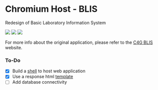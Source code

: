 # Chromium Host - BLIS
Redesign of Basic Laboratory Information System

![](https://github.com/kagaconnect/chromium_host_web_blis/blob/master/assets/svgs/release.svg) ![](https://github.com/kagaconnect/chromium_host_web_blis/blob/master/assets/svgs/linux.svg) ![](https://github.com/kagaconnect/chromium_host_web_blis/blob/master/assets/svgs/windows.svg)

For more info about the original application, please refer to the [C4G BLIS](http://blis.cc.gatech.edu/index.php) website.

### To-Do
- [x] Build a [shell](https://github.com/kagaconnect/chromium_host) to host web application
- [x] Use a response html [template](https://cruip.com/switch)
- [ ] Add database connectivity
